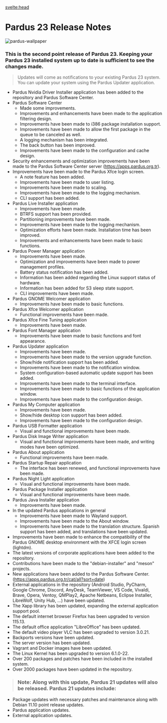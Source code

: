 <svelte:head>
  <title>Pardus 23.2 Release Notes</title>
  <meta name="description" content="Discover the latest updates and improvements in the second point release of Pardus 23.2. Learn about new features, security enhancements, and more." />
  <meta name="keywords" content="Pardus 23.2, Pardus Linux, release notes, updates, Linux distribution, open source, software updates" />
  <meta property="og:title" content="Pardus 23.2 Release Notes" />
  <meta property="og:description" content="Explore the second point release of Pardus 23 with detailed updates and improvements." />
  <meta property="og:image" content="https://www.pardus.org.tr/wp-content/uploads/2024/07/pardus-23-2.webp" />
  <meta property="og:url" content="https://pardus.github.io" />
  <meta name="twitter:card" content="summary_large_image" />
  <meta name="twitter:title" content="Pardus 23.2 Release Notes" />
  <meta name="twitter:description" content="Find out about the new features and enhancements in the second point release of Pardus 23.2." />
  <meta name="twitter:image" content="https://www.pardus.org.tr/wp-content/uploads/2024/07/pardus-23-2.webp" />
</svelte:head>

# Pardus 23 Release Notes
![pardus-wallpaper](https://www.pardus.org.tr/wp-content/uploads/2024/07/pardus-23-2.webp)
### This is the second point release of Pardus 23. Keeping your Pardus 23 installed system up to date is sufficient to see the changes made.

> Updates will come as notifications to your existing Pardus 23 system. You can update your system using the Pardus Updater application.

- Pardus Nvidia Driver Installer application has been added to the repository and Pardus Software Center.
- Pardus Software Center
  - Made some improvements.
  - Improvements and enhancements have been made to the application filtering design.
  - Improvements have been made to i386 package installation support.
  - Improvements have been made to allow the first package in the queue to be canceled as well.
  - A logging mechanism has been integrated.
  - The back button has been improved.
  - Improvements have been made to the configuration and cache design.
- Security enhancements and optimization improvements have been made to the Pardus Software Center server (https://apps.pardus.org.tr).
- Improvements have been made to the Pardus Xfce login screen.
  - A note feature has been added.
  - Improvements have been made to user listing.
  - Improvements have been made to scaling.
  - Improvements have been made to the logging mechanism.
  - CLI support has been added.
- Pardus Live Installer application
  - Improvements have been made.
  - BTRFS support has been provided.
  - Partitioning improvements have been made.
  - Improvements have been made to the logging mechanism.
  - Optimization efforts have been made. Installation time has been improved.
  - Improvements and enhancements have been made to basic functions.
- Pardus Power Manager application
  - Improvements have been made.
  - Optimization and improvements have been made to power management profiles.
  - Battery status notification has been added.
  - Information has been added regarding the Linux support status of hardware.
  - Information has been added for S3 sleep state support.
  - CLI improvements have been made.
- Pardus GNOME Welcomer application
  - Improvements have been made to basic functions.
- Pardus Xfce Welcomer application
  - Functional improvements have been made.
- Pardus Xfce Fine Tuning application
  - Improvements have been made.
- Pardus Font Manager application
  - Improvements have been made to basic functions and font appearance.
- Pardus Updater application
  - Improvements have been made.
  - Improvements have been made to the version upgrade function.
  - Show/hide notification support has been added.
  - Improvements have been made to the notification window.
  - System configuration-based automatic update support has been added.
  - Improvements have been made to the terminal interface.
  - Improvements have been made to basic functions of the application window.
  - Improvements have been made to the configuration design.
- Pardus My Computer application
  - Improvements have been made.
  - Show/hide desktop icon support has been added.
  - Improvements have been made to the configuration design.
- Pardus USB Formatter application
  - Visual and functional improvements have been made.
- Pardus Disk Image Writer application
  - Visual and functional improvements have been made, and writing modes have been optimized.
- Pardus About application
  - Functional improvements have been made.
- Pardus Startup Repair application
  - The interface has been renewed, and functional improvements have been made.
- Pardus Night Light application
  - Visual and functional improvements have been made.
- Pardus Package Installer application
  - Visual and functional improvements have been made.
- Pardus Java Installer application
  - Improvements have been made.
- In the updated Pardus applications in general
  - Improvements have been made to Wayland support.
  - Improvements have been made to the About window.
  - Improvements have been made to the translation structure. Spanish support has been added, and translations have been updated.
- Improvements have been made to enhance the compatibility of the Pardus GNOME desktop environment with the XFCE login screen (lightdm).
- The latest versions of corporate applications have been added to the repository.
- Contributions have been made to the "debian-installer" and "meson" projects.
- New applications have been added to the Pardus Software Center. (https://apps.pardus.org.tr/cat/all?sort=date)
- External applications in the repository (Android Studio, PyCharm, Google Chrome, Discord, AnyDesk, TeamViewer, VS Code, Vivaldi, Brave, Opera, Ventoy, QMPlay2, Apache Netbeans, Eclipse Installer, LibreWolf, Unity Hub, ...) have been updated.
- The Xapp library has been updated, expanding the external application support pool.
- The default internet browser Firefox has been upgraded to version 115.13.
- The default office application "LibreOffice" has been updated.
- The default video player VLC has been upgraded to version 3.0.21.
- Backports versions have been updated.
- The server version has been updated.
- Vagrant and Docker images have been updated.
- The Linux Kernel has been upgraded to version 6.1.0-22.
- Over 200 packages and patches have been included in the installed system.
- Over 2000 packages have been updated in the repository.

> ### Note: Along with this update, Pardus 21 updates will also be released. Pardus 21 updates include:
  - Package updates with necessary patches and maintenance along with Debian 11.10 point release updates.
  - Pardus application updates.
  - External application updates.
